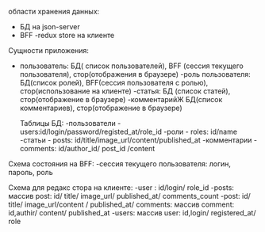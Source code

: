 области хранения данных:

- БД на json-server
- BFF
  -redux store на клиенте

Сущности приложения:

- пользователь: БД( список пользователей), BFF (сессия текущего пользователя), стор(отображения в браузере)
  -роль пользователя: БД(список ролей), BFF(сессия пользователя с ролью), стор(использование на клиенте)
  -статья: БД (список статей), стор(отображение в браузере)
  -комментарийЖ БД(список комментариев), стор(отображение в браузере)

  Таблицы БД:
  -пользователи -users:id/login/password/registed_at/role_id
  -роли - roles: id/name
  -статьи - posts: id/title/image_url/content/published_at
  -комментарии - comments: id/author_id/ post_id /content

Схема состояния на BFF:
-сессия текущего пользователя: логин, пароль, роль

Схема для редакс стора на клиенте:
-user : id/login/ role_id
-posts: массив post: id/ title/ image_url/ published_at/ comments_count
-post: id/ title/ image_url/content / published_at/ comments: массив comment: id,authir/ content/ published_at
-users: массив user: id,login/ registered_at/ role
